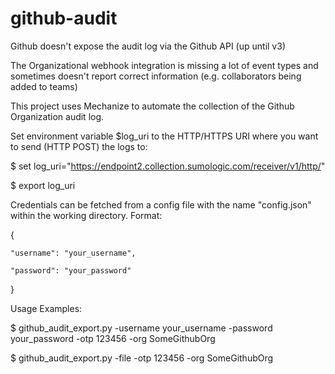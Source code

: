 # github-audit

Github doesn't expose the audit log via the Github API (up until v3)

The Organizational webhook integration is missing a lot of event types and sometimes doesn't report correct information (e.g. collaborators being added to teams)

This project uses Mechanize to automate the collection of the Github Organization audit log.

Set environment variable $log_uri to the HTTP/HTTPS URI where you want to send (HTTP POST) the logs to: 

$ set log_uri="https://endpoint2.collection.sumologic.com/receiver/v1/http/<token>"

$ export  log_uri


Credentials can be fetched from a config file with the name "config.json" within the working directory.
Format:

{

	"username": "your_username",

	"password": "your_password"

}

Usage Examples:

$ github_audit_export.py -username your_username -password your_password -otp 123456 -org SomeGithubOrg

$ github_audit_export.py -file -otp 123456 -org SomeGithubOrg





